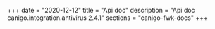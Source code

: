 +++
date        = "2020-12-12"
title       = "Api doc"
description = "Api doc canigo.integration.antivirus 2.4.1"
sections    = "canigo-fwk-docs"
+++